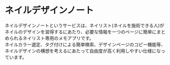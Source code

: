 # ネイルデザインノート

ネイルデザインノートというサービスは、ネイリスト(ネイルを施術できる人)がネイルのデザインを習得するにあたり、必要な情報を一つのページに簡単にまとめられるネイリスト専用のメモアプリです。  
ネイルカラー選定、タグ付けによる簡単検索、デザインページのコピー機能等、ネイルデザインの構想を考えるにあたって自由度が高く利用しやすい仕様になっています。